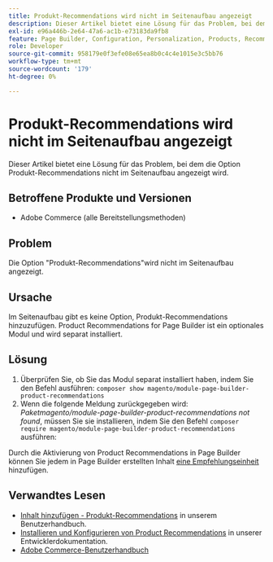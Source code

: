```yaml
---
title: Produkt-Recommendations wird nicht im Seitenaufbau angezeigt
description: Dieser Artikel bietet eine Lösung für das Problem, bei dem die Option Produkt-Recommendations nicht im Seitenaufbau angezeigt wird.
exl-id: e96a446b-2e64-47a6-ac1b-e73183da9fb8
feature: Page Builder, Configuration, Personalization, Products, Recommendations
role: Developer
source-git-commit: 958179e0f3efe08e65ea8b0c4c4e1015e3c5bb76
workflow-type: tm+mt
source-wordcount: '179'
ht-degree: 0%

---
```


# Produkt-Recommendations wird nicht im Seitenaufbau angezeigt

Dieser Artikel bietet eine Lösung für das Problem, bei dem die Option Produkt-Recommendations nicht im Seitenaufbau angezeigt wird.

## Betroffene Produkte und Versionen

* Adobe Commerce (alle Bereitstellungsmethoden)

## Problem

Die Option &quot;Produkt-Recommendations&quot;wird nicht im Seitenaufbau angezeigt.

## Ursache

Im Seitenaufbau gibt es keine Option, Produkt-Recommendations hinzuzufügen. Product Recommendations for Page Builder ist ein optionales Modul und wird separat installiert.

## Lösung

1. Überprüfen Sie, ob Sie das Modul separat installiert haben, indem Sie den Befehl ausführen: `composer show magento/module-page-builder-product-recommendations`
1. Wenn die folgende Meldung zurückgegeben wird: *Paketmagento/module-page-builder-product-recommendations not found*, müssen Sie sie installieren, indem Sie den Befehl `composer require magento/module-page-builder-product-recommendations` ausführen:

Durch die Aktivierung von Product Recommendations in Page Builder können Sie jedem in Page Builder erstellten Inhalt [eine Empfehlungseinheit ](https://experienceleague.adobe.com/docs/commerce-admin/page-builder/add-content/recommendations.html) hinzufügen.

## Verwandtes Lesen

* [Inhalt hinzufügen - Produkt-Recommendations](https://experienceleague.adobe.com/docs/commerce-admin/page-builder/add-content/recommendations.html) in unserem Benutzerhandbuch.
* [Installieren und Konfigurieren von Product Recommendations](https://devdocs.magento.com/recommendations/install-configure.html) in unserer Entwicklerdokumentation.
* [Adobe Commerce-Benutzerhandbuch](https://docs.magento.com/user-guide/)
